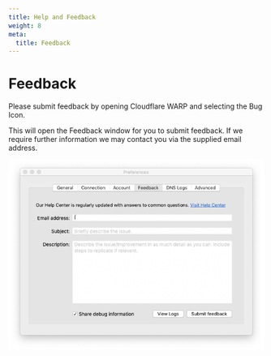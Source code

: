 ```yaml
---
title: Help and Feedback
weight: 8
meta:
  title: Feedback
---
```


# Feedback

Please submit feedback by opening Cloudflare WARP and selecting the Bug Icon.

This will open the Feedback window for you to submit feedback. If we require further information we may contact you via the supplied email address.

![Screenshot of WARP client feedback form](../static/macos-submitting-feedback.png)
